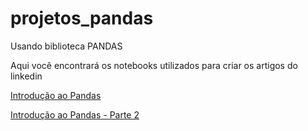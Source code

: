 # projetos_pandas
Usando biblioteca PANDAS

Aqui você encontrará os notebooks utilizados para criar os artigos do linkedin

[Introdução ao Pandas](https://www.linkedin.com/pulse/introdu%25C3%25A7%25C3%25A3o-ao-pandas-israel-ruiz/?trackingId=pkjUYghaRw%2BHYOH1qrVoFA%3D%3D)

[Introdução ao Pandas - Parte 2](https://www.linkedin.com/pulse/introdu%25C3%25A7%25C3%25A3o-ao-pandas-parte-2-israel-ruiz)
